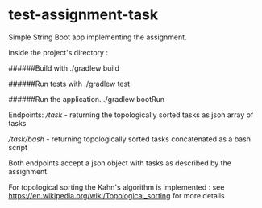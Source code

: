 # test-assignment-task

Simple String Boot app implementing the assignment.

Inside the project's directory :

######Build with ./gradlew build

######Run tests with  ./gradlew test

######Run the application. ./gradlew bootRun

Endpoints:
 */task* - returning the topologically sorted tasks as json array of tasks
 
 */task/bash* - returning topologically sorted tasks concatenated as a bash script

Both endpoints accept a json object with tasks as described by the assignment.

For topological sorting the Kahn's algorithm is implemented : see https://en.wikipedia.org/wiki/Topological_sorting
for more details
